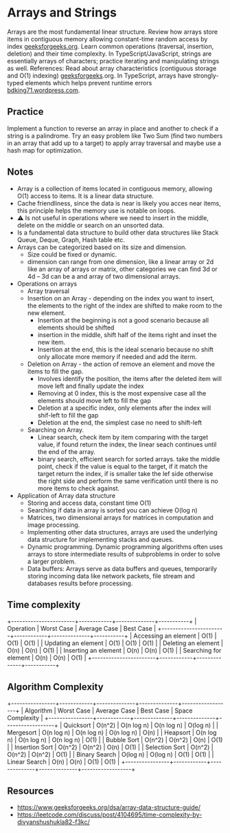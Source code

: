 # Arrays and Strings

Arrays are the most fundamental linear structure. Review how arrays store items in contiguous memory allowing constant-time random access by index
[geeksforgeeks.org](https://www.geeksforgeeks.org/dsa/array-data-structure-guide/). Learn common operations (traversal, insertion, deletion) and their time complexity. In TypeScript/JavaScript, strings are essentially arrays of characters; practice iterating and manipulating strings as well. References: Read about array characteristics (contiguous storage and O(1) indexing) [geeksforgeeks](https://www.geeksforgeeks.org/dsa/array-data-structure-guide/).org. In TypeScript, arrays have strongly-typed elements which helps prevent runtime errors [bdking71.wordpress.com](https://bdking71.wordpress.com/2025/01/13/mastering-data-structures-and-algorithms-with-typescript/#:~:text=implementing%20these%20structures%20is%20not,A).

## Practice

Implement a function to reverse an array in place and another to check if a string is a palindrome. Try an easy problem like Two Sum (find two numbers in an array that add up to a target) to apply array traversal and maybe use a hash map for optimization.

## Notes

- Array is a collection of items located in contiguous memory, allowing O(1) access to items. It is a linear data structure.
- Cache friendliness, since the data is near is likely you acces near items, this principle helps the memory use is notable on loops.
- ⚠️ Is not useful in operations where we need to insert in the middle, delete on the middle or search on an unsorted data.
- Is a fundamental data structure to build other data structures like Stack Queue, Deque, Graph, Hash table etc.
- Arrays can be categorized based on its size and dimension.
  - Size could be fixed or dynamic.
  - dimension can range from one dimension, like a linear array or 2d like an array of arrays or matrix, other categories we can find 3d or 4d – 3d can be a and array of two dimensional arrays.
- Operations on arrays
  - Array traversal
  - Insertion on an Array - depending on the index you want to insert, the elements to the right of the index are shifted to make room to the new element.
    - Insertion at the beginning is not a good scenario because all elements should be shifted
    - insertion in the middle, shift half of the items right and inset the new item.
    - Insertion at the end, this is the ideal scenario because no shift only allocate more memory if needed and add the iterm.
  - Deletion on Array - the action of remove an element and move the items to fill the gap.
    - Involves identify the position, the items after the deleted item will move left and finally update the index
    - Removing at 0 index, this is the most expensive case all the elements should move left to fill the gap
    - Deletion at a specific index, only elements after the index will shif-left to fill the gap
    - Deletion at the end, the simplest case no need to shift-left
  - Searching on Array.
    - Linear search, check item by item comparing with the target value, if found return the index, the linear seach continues until the end of the array.
    - binary search, efficient search for sorted arrays. take the middle point, check if the value is equal to the target, if it match the target return the index, if is smaller take the lef side otherwise the right side and perform the same verification until there is no more items to check against.
- Application of Array data structure
  - Storing and access data, constant time O(1)
  - Searching if data in array is sorted you can achieve O(log n)
  - Matrices, two dimensional arrays for matrices in computation and image processing.
  - Implementing other data structures, arrays are used the underlying data structure for implementing stacks and queues.
  - Dynamic programming. Dynamic programming algorithms often uses arrays to store intermediate results of subproblems in order to solve a larger problem.
  - Data buffers: Arrays serve as data buffers and queues, temporarily storing incoming data like network packets, file stream and databases results before processing.

## Time complexity

+-----------------------+------------+--------------+-----------+
| Operation | Worst Case | Average Case | Best Case |
+-----------------------+------------+--------------+-----------+
| Accessing an element | O(1) | O(1) | O(1) |
| Updating an element | O(1) | O(1) | O(1) |
| Deleting an element | O(n) | O(n) | O(1) |
| Inserting an element | O(n) | O(n) | O(1) |
| Searching for element | O(n) | O(n) | O(1) |
+-----------------------+------------+--------------+-----------+

## Algorithm Complexity

+----------------+------------+--------------+--------------+------------------+
| Algorithm | Worst Case | Average Case | Best Case | Space Complexity |
+----------------+------------+--------------+--------------+------------------+
| Quicksort | O(n^2) | O(n log n) | O(n log n) | O(log n) |
| Mergesort | O(n log n) | O(n log n) | O(n log n) | O(n) |
| Heapsort | O(n log n) | O(n log n) | O(n log n) | O(1) |
| Bubble Sort | O(n^2) | O(n^2) | O(n) | O(1) |
| Insertion Sort | O(n^2) | O(n^2) | O(n) | O(1) |
| Selection Sort | O(n^2) | O(n^2) | O(n^2) | O(1) |
| Binary Search | O(log n) | O(log n) | O(1) | O(1) |
| Linear Search | O(n) | O(n) | O(1) | O(1) |
+----------------+------------+--------------+--------------+------------------+

## Resources

- https://www.geeksforgeeks.org/dsa/array-data-structure-guide/
- https://leetcode.com/discuss/post/4104695/time-complexity-by-divyanshushukla82-f3kc/
